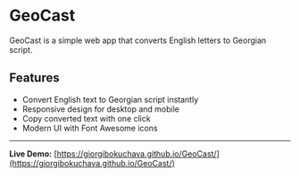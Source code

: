 # GeoCast
GeoCast is a simple web app that converts English letters to Georgian script.  

## Features

- Convert English text to Georgian script instantly
- Responsive design for desktop and mobile
- Copy converted text with one click
- Modern UI with Font Awesome icons

---

**Live Demo:** [https://giorgibokuchava.github.io/GeoCast/](https://giorgibokuchava.github.io/GeoCast/)
